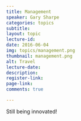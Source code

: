 ```yaml
---
title: Management
speaker: Gary Sharpe
categories: topics
subtitle: 
layout: topic
lecture-id: 
date: 2016-06-04
img: topics/management.png
thumbnail: management.png
alt: Travel
lecture-date:
description: 
register-link:
page-link:
comments: true

---
```


Still being innovated!